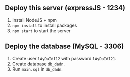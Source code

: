 ## Deploy this server (expressJS - 1234)
1. Install NodeJS + npm
2. `npm install` to install packages
3. `npm start` to start the server

## Deploy the database (MySQL - 3306)
1. Create user `lAyDaIdI12` with password `lAyDaIdI21`.
2. Create database `db_dadn`.
3. Run `main.sql` in `db_dadn`.